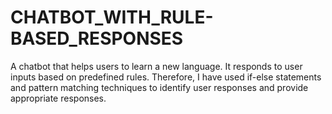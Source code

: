 # CHATBOT_WITH_RULE-BASED_RESPONSES
A chatbot that helps users to learn a new language. It responds to user inputs based on predefined rules. Therefore, I have used if-else statements and pattern matching techniques to identify user responses and provide appropriate responses.
